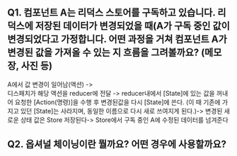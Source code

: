 ## Q1. 컴포넌트 A는 리덕스 스토어를 구독하고 있습니다. 리덕스에 저장된 데이터가 변경되었을 때(A가 구독 중인 값이 변경되었다고 가정합니다. 어떤 과정을 거쳐 컴포넌트 A가 변경된 값을 가져올 수 있는 지 흐름을 그려볼까요? (메모장, 사진 등)

A에서 값 변경이 일어남(액션) -> <br>
디스패치가 해당 액션을 reducer에 전달 ->
reducer내에서 [State]에 있는 값을 꺼내어 요청한 [Action(명령)]을 수행 후 변경된값을 다시 [State]에 쓴다.
(이 때 기존에 가지고 있던 [State]는 사라지며, 동일한 이름으로 다시 새로 쓰여지게 된다.)->
변경된 새로운 상태 값은 Store 저장된다->
Store에서 구독 중인 A에 수정된 데이터를 넘겨준다

## Q2. 옵셔널 체이닝이란 뭘까요? 어떤 경우에 사용할까요?
